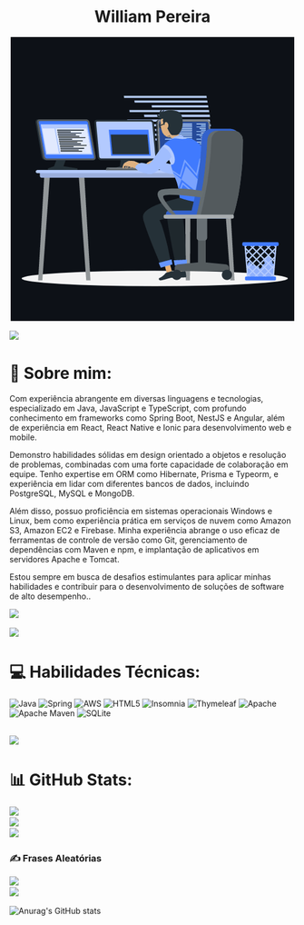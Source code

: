 <h1 align="center">William Pereira</h1>
<p align="center"><img src="animation.gif" width="500" alt="animation.gif"></p>
<img src="https://user-images.githubusercontent.com/73097560/115834477-dbab4500-a447-11eb-908a-139a6edaec5c.gif">   

# 💫 Sobre mim:
Com experiência abrangente em diversas linguagens e tecnologias, especializado em Java, JavaScript e TypeScript, com profundo conhecimento em frameworks como Spring Boot, NestJS e Angular, além de experiência em React, React Native e Ionic para desenvolvimento web e mobile.

Demonstro habilidades sólidas em design orientado a objetos e resolução de problemas, combinadas com uma forte capacidade de colaboração em equipe. Tenho expertise em ORM como Hibernate, Prisma e Typeorm, e experiência em lidar com diferentes bancos de dados, incluindo PostgreSQL, MySQL e MongoDB.

Além disso, possuo proficiência em sistemas operacionais Windows e Linux, bem como experiência prática em serviços de nuvem como Amazon S3, Amazon EC2 e Firebase. Minha experiência abrange o uso eficaz de ferramentas de controle de versão como Git, gerenciamento de dependências com Maven e npm, e implantação de aplicativos em servidores Apache e Tomcat.

Estou sempre em busca de desafios estimulantes para aplicar minhas habilidades e contribuir para o desenvolvimento de soluções de software de alto desempenho..<br>

![](https://komarev.com/ghpvc/?username=willtunner&color=447ff7&label=Visitor+count)

<img src="https://user-images.githubusercontent.com/73097560/115834477-dbab4500-a447-11eb-908a-139a6edaec5c.gif">

# 💻 Habilidades Técnicas:
![Java](https://img.shields.io/badge/java-%23ED8B00.svg?style=for-the-badge&logo=java&logoColor=white) ![Spring](https://img.shields.io/badge/spring-%236DB33F.svg?style=for-the-badge&logo=spring&logoColor=white) ![AWS](https://img.shields.io/badge/AWS-%23FF9900.svg?style=for-the-badge&logo=amazon-aws&logoColor=white) ![HTML5](https://img.shields.io/badge/html5-%23E34F26.svg?style=for-the-badge&logo=html5&logoColor=white)  ![Insomnia](https://img.shields.io/badge/Insomnia-black?style=for-the-badge&logo=insomnia&logoColor=5849BE) ![Thymeleaf](https://img.shields.io/badge/Thymeleaf-%23005C0F.svg?style=for-the-badge&logo=Thymeleaf&logoColor=white) ![Apache](https://img.shields.io/badge/apache-%23D42029.svg?style=for-the-badge&logo=apache&logoColor=white) ![Apache Maven](https://img.shields.io/badge/Apache%20Maven-C71A36?style=for-the-badge&logo=Apache%20Maven&logoColor=white) ![SQLite](https://img.shields.io/badge/sqlite-%2307405e.svg?style=for-the-badge&logo=sqlite&logoColor=white)


<br>
<img src="https://user-images.githubusercontent.com/73097560/115834477-dbab4500-a447-11eb-908a-139a6edaec5c.gif">

# 📊 GitHub Stats:
![](https://github-readme-stats.vercel.app/api?username=AdityaKumar28&theme=react&hide_border=false&include_all_commits=true&count_private=true)<br/>
![](https://github-readme-streak-stats.herokuapp.com/?user=AdityaKumar28&theme=react&hide_border=false)<br/>
![](https://github-readme-stats.vercel.app/api/top-langs/?username=AdityaKumar28&theme=react&hide_border=false&include_all_commits=true&count_private=true&layout=compact)<br/>


<!-- <img src="https://user-images.githubusercontent.com/73097560/115834477-dbab4500-a447-11eb-908a-139a6edaec5c.gif"> -->


<!-- ## 🏆 GitHub Trophies
![](https://github-profile-trophy.vercel.app/?username=AdityaKumar28&theme=algolia&no-frame=true&no-bg=true&margin-w=5)

<img src="https://user-images.githubusercontent.com/73097560/115834477-dbab4500-a447-11eb-908a-139a6edaec5c.gif">  -->


### ✍️ Frases Aleatórias
![](https://quotes-github-readme.vercel.app/api?type=horizontal&theme=radical)
<br>
<img src="https://user-images.githubusercontent.com/73097560/115834477-dbab4500-a447-11eb-908a-139a6edaec5c.gif">


![Anurag's GitHub stats](https://github-readme-stats.vercel.app/api?username=willtunner&show_icons=true&theme=dracula&locale=pt-br)

